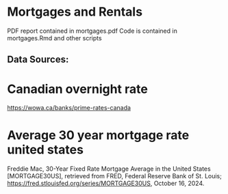 # Mortgages and Rentals
PDF report contained in mortgages.pdf 
Code is contained in mortgages.Rmd and other scripts

## Data Sources:
# Canadian overnight rate
https://wowa.ca/banks/prime-rates-canada

# Average 30 year mortgage rate united states
Freddie Mac, 30-Year Fixed Rate Mortgage Average in the United States [MORTGAGE30US], retrieved from FRED, Federal Reserve Bank of St. Louis; https://fred.stlouisfed.org/series/MORTGAGE30US, October 16, 2024. 


